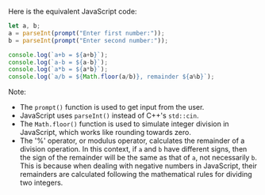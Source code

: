 Here is the equivalent JavaScript code:

```javascript
let a, b;
a = parseInt(prompt("Enter first number:"));
b = parseInt(prompt("Enter second number:"));

console.log(`a+b = ${a+b}`);
console.log(`a-b = ${a-b}`);
console.log(`a*b = ${a*b}`);
console.log(`a/b = ${Math.floor(a/b)}, remainder ${a%b}`);
```

Note:
- The `prompt()` function is used to get input from the user.
- JavaScript uses `parseInt()` instead of C++'s `std::cin`.
- The `Math.floor()` function is used to simulate integer division in JavaScript, which works like rounding towards zero.
- The '%' operator, or modulus operator, calculates the remainder of a division operation. In this context, if `a` and `b` have different signs, then the sign of the remainder will be the same as that of `a`, not necessarily `b`. This is because when dealing with negative numbers in JavaScript, their remainders are calculated following the mathematical rules for dividing two integers.
